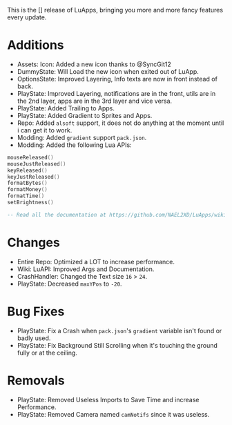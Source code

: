 This is the [] release of LuApps, bringing you more and more fancy features every update.

# Additions

- Assets: Icon: Added a new icon thanks to @SyncGit12
- DummyState: Will Load the new icon when exited out of LuApp.
- OptionsState: Improved Layering, Info texts are now in front instead of back.
- PlayState: Improved Layering, notifications are in the front, utils are in the 2nd layer, apps are in the 3rd layer and vice versa.
- PlayState: Added Trailing to Apps.
- PlayState: Added Gradient to Sprites and Apps.
- Repo: Added `alsoft` support, it does not do anything at the moment until i can get it to work.
- Modding: Added `gradient` support `pack.json`.
- Modding: Added the following Lua APIs:
```lua
mouseReleased()
mouseJustReleased()
keyReleased()
keyJustReleased()
formatBytes()
formatMoney()
formatTime()
setBrightness()

-- Read all the documentation at https://github.com/NAEL2XD/LuApps/wiki/All-LUA-APIs.-(Functions,-Variables-and-Events.)
```

# Changes

- Entire Repo: Optimized a LOT to increase performance.
- Wiki: LuAPI: Improved Args and Documentation.
- CrashHandler: Changed the Text size `16` > `24`.
- PlayState: Decreased `maxYPos` to `-20`.

# Bug Fixes

- PlayState: Fix a Crash when `pack.json`'s `gradient` variable isn't found or badly used.
- PlayState: Fix Background Still Scrolling when it's touching the ground fully or at the ceiling.

# Removals

- PlayState: Removed Useless Imports to Save Time and increase Performance.
- PlayState: Removed Camera named `camNotifs` since it was useless.